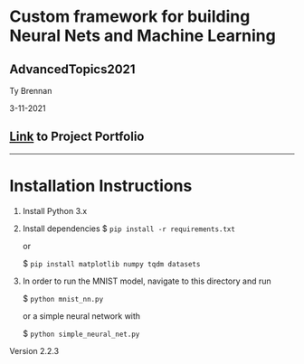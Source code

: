 
# Custom framework for building Neural Nets and Machine Learning

## AdvancedTopics2021

Ty Brennan

3-11-2021

## [Link](https://docs.google.com/document/d/1K67vvfC8h6nGXEnZhsk5SrjyHCBEgaVq9hfA94rSfTc/edit?usp=sharing) to Project Portfolio

---

# Installation Instructions

1. Install Python 3.x
2. Install dependencies
    $ `pip install -r requirements.txt`

    or

    $ `pip install matplotlib numpy tqdm datasets`

3. In order to run the MNIST model, navigate to this directory and run

    $ `python mnist_nn.py`

    or a simple neural network with

    $ `python simple_neural_net.py`

Version 2.2.3
